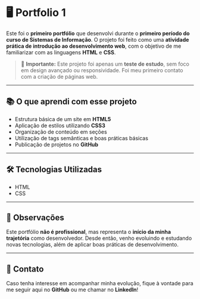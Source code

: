 # 🖥️ Portfolio 1

Este foi o **primeiro portfólio** que desenvolvi durante o **primeiro período do curso de Sistemas de Informação**. O projeto foi feito como uma **atividade prática de introdução ao desenvolvimento web**, com o objetivo de me familiarizar com as linguagens **HTML** e **CSS**.

> 🔖 **Importante:** Este projeto foi apenas um **teste de estudo**, sem foco em design avançado ou responsividade. Foi meu primeiro contato com a criação de páginas web.

---

## 📚 O que aprendi com esse projeto

- Estrutura básica de um site em **HTML5**  
- Aplicação de estilos utilizando **CSS3**  
- Organização de conteúdo em seções  
- Utilização de tags semânticas e boas práticas básicas  
- Publicação de projetos no **GitHub**

---

## 🛠️ Tecnologias Utilizadas

- HTML  
- CSS

---

## 📝 Observações

Este portfólio **não é profissional**, mas representa o **início da minha trajetória** como desenvolvedor. Desde então, venho evoluindo e estudando novas tecnologias, além de aplicar boas práticas de desenvolvimento.

---

## 📌 Contato

Caso tenha interesse em acompanhar minha evolução, fique à vontade para me seguir aqui no **GitHub** ou me chamar no **LinkedIn**!
